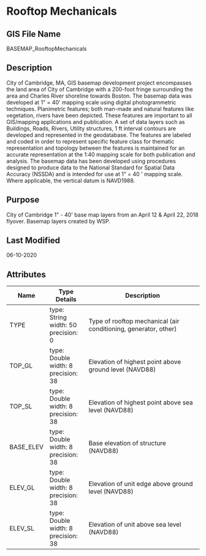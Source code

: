 # Rooftop Mechanicals
## GIS File Name
BASEMAP_RooftopMechanicals
## Description
<DIV STYLE="text-align:Left;"><DIV><DIV><P><SPAN>City of Cambridge, MA, GIS basemap development project encompasses the land area of City of Cambridge with a 200-foot fringe surrounding the area and Charles River shoreline towards Boston. The basemap data was developed at 1" = 40' mapping scale using digital photogrammetric techniques. Planimetric features; both man-made and natural features like vegetation, rivers have been depicted. These features are important to all GIS/mapping applications and publication. A set of data layers such as Buildings, Roads, Rivers, Utility structures, 1 ft interval contours are developed and represented in the geodatabase. The features are labeled and coded in order to represent specific feature class for thematic representation and topology between the features is maintained for an accurate representation at the 1:40 mapping scale for both publication and analysis. The basemap data has been developed using procedures designed to produce data to the National Standard for Spatial Data Accuracy (NSSDA) and is intended for use at 1" = 40 ' mapping scale. Where applicable, the vertical datum is NAVD1988.</SPAN></P></DIV></DIV></DIV>

## Purpose
City of Cambridge 1" - 40' base map layers from an April 12 & April 22, 2018 flyover. Basemap layers created by WSP.
## Last Modified
06-10-2020
## Attributes
|Name|Type Details|Description|
|----|------------|-----------|
|TYPE|type: String<br/>width: 50<br/>precision: 0|Type of rooftop mechanical (air conditioning, generator, other)|
|TOP_GL|type: Double<br/>width: 8<br/>precision: 38|Elevation of highest point above ground level (NAVD88)|
|TOP_SL|type: Double<br/>width: 8<br/>precision: 38|Elevation of highest point above sea level (NAVD88)|
|BASE_ELEV|type: Double<br/>width: 8<br/>precision: 38|Base elevation of structure (NAVD88) |
|ELEV_GL|type: Double<br/>width: 8<br/>precision: 38|Elevation of unit edge above ground level (NAVD88)|
|ELEV_SL|type: Double<br/>width: 8<br/>precision: 38|Elevation of unit above sea level (NAVD88)|
